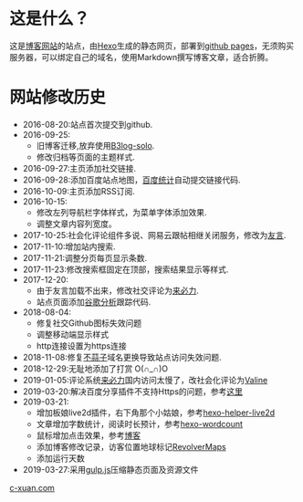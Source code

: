 # 这是什么？
这是[博客网站](http://c-xuan.com)的站点，由[Hexo](https://hexo.io/)生成的静态网页，部署到[github pages](https://pages.github.com/)，无须购买服务器，可以绑定自己的域名，使用Markdown撰写博客文章，适合折腾。

# 网站修改历史
- 2016-08-20:站点首次提交到github.
- 2016-09-25:
  - 旧博客迁移,放弃使用[B3log-solo](http://b3log.org/).
  - 修改归档等页面的主题样式.
- 2016-09-27:主页添加社交链接.
- 2016-09-28:添加百度站点地图，[百度统计](https://tongji.baidu.com/)自动提交链接代码.
- 2016-10-09:主页添加RSS订阅.
- 2016-10-15:
  - 修改左列导航栏字体样式，为菜单字体添加效果.
  - 调整文章内容列宽度。
- 2017-10-25:社会化评论组件多说、网易云跟帖相继关闭服务，修改为[友言](http://www.uyan.cc/).
- 2017-11-10:增加站内搜索.
- 2017-11-21:调整分页每页显示条数.
- 2017-11-23:修改搜索框固定在顶部，搜索结果显示等样式.
- 2017-12-20:
  - 由于友言加载不出来，修改社交评论为[来必力](https://livere.com/).
  - 站点页面添加[谷歌分析](https://analytics.google.com/)跟踪代码.
- 2018-08-04:
  - 修复社交Github图标失效问题
  - 调整移动端显示样式
  - http连接设置为https连接
- 2018-11-08:修复[不蒜子](http://busuanzi.ibruce.info/)域名更换导致站点访问失效问题.
- 2018-12-29:无耻地添加了打赏 O(∩_∩)O
- 2019-01-05:评论系统[来必力](https://livere.com/)国内访问太慢了，改社会化评论为[Valine](https://valine.js.org/)
- 2019-03-20:解决百度分享插件不支持Https的问题，参考[这里](https://github.com/hrwhisper/baiduShare)
- 2019-03-21:
  - 增加板娘live2d插件，右下角那个小姑娘，参考[hexo-helper-live2d](https://github.com/EYHN/hexo-helper-live2d)
  - 文章增加字数统计，阅读时长预计，参考[hexo-wordcount](https://www.npmjs.com/package/hexo-wordcount)
  - 鼠标增加点击效果，参考[博客](https://blog.csdn.net/qq_36759224/article/details/85420403)
  - 添加博客修改记录，访客位置地球标记[RevolverMaps](https://www.revolvermaps.com/?target=setupgl)
  - 添加运行天数
- 2019-03-27:采用[gulp.js](https://github.com/gulpjs/gulp/tree/master/docs)压缩静态页面及资源文件

[c-xuan.com](https://c-xuan.com)